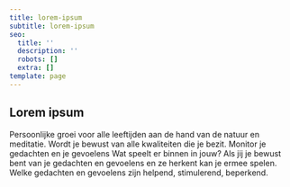 ```yaml
---
title: lorem-ipsum
subtitle: lorem-ipsum
seo:
  title: ''
  description: ''
  robots: []
  extra: []
template: page
---
```

## Lorem ipsum

Persoonlijke groei voor alle leeftijden aan de hand van de natuur en meditatie. Wordt je bewust van alle kwaliteiten die je bezit. Monitor je gedachten en je gevoelens Wat speelt er binnen in jouw? Als jij je bewust bent van je gedachten en gevoelens en ze herkent kan je ermee spelen. Welke
  gedachten en gevoelens zijn helpend, stimulerend, beperkend.
